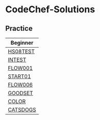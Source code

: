 # CodeChef-Solutions

## Practice

| Beginner                                               |
| ------------------------------------------------------ |
| [HS08TEST](https://www.codechef.com/problems/HS08TEST) |
| [INTEST](https://www.codechef.com/problems/INTEST)     |
| [FLOW001](https://www.codechef.com/problems/FLOW001)   |
| [START01](https://www.codechef.com/problems/START01)   |
| [FLOW006](https://www.codechef.com/problems/FLOW006)   |
| [GOODSET](https://www.codechef.com/problems/GOODSET)   |
| [COLOR](https://www.codechef.com/problems/COLOR)       |
| [CATSDOGS](https://www.codechef.com/problems/CATSDOGS) |